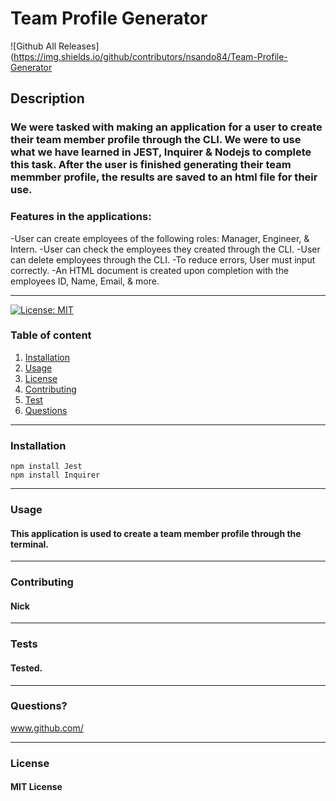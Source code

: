 
  # **Team Profile Generator**    

  ![Github All Releases](https://img.shields.io/github/contributors/nsando84/Team-Profile-Generator

  ## **Description**

  

  ### We were tasked with making an application for a user to create their team member profile through the CLI. We were to use what we have learned in JEST, Inquirer & Nodejs to complete this task. After the user is finished generating their team memmber profile, the results are saved to an html file for their use. 

  ### Features in the applications:
  -User can create employees of the following roles: Manager, Engineer, & Intern.
  -User can check the employees they created through the CLI.
  -User can delete employees through the CLI.
  -To reduce errors, User must input correctly.
  -An HTML document is created upon completion with the employees ID, Name, Email, & more.


 
---

[![License: MIT](https://img.shields.io/badge/License-MIT-yellow.svg)](https://opensource.org/licenses/MIT)

  ### Table of content
  1. [Installation](#installation)
  2. [Usage](#usage)
  3. [License](#license)
  4. [Contributing](#contributing)
  5. [Test](#test)
  6. [Questions](#questions)

---

### **Installation**

    npm install Jest
    npm install Inquirer

---

### **Usage**

#### This application is used to create a team member profile through the terminal.

---

### **Contributing**

#### Nick

---

### **Tests**

#### Tested.

---

### **Questions?**



www.github.com/

---

### **License**

#### MIT License

  
